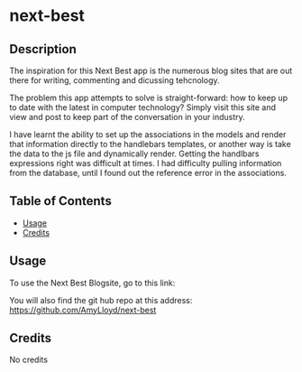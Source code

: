 # next-best

## Description
The inspiration for this Next Best app is the numerous blog sites that are out there for writing, commenting and dicussing tehcnology. 

The problem this app attempts to solve is straight-forward: how to keep up to date with the latest in computer technology? Simply visit this site and view and post to keep part of the conversation in your industry. 

I have learnt the ability to set up the associations in the models and render that information directly to the handlebars templates, or another way is take the data to the js file and dynamically render. Getting the handlbars expressions right was difficult at times. I had difficulty pulling information from the database, until I found out the reference error in the associations. 

## Table of Contents
- [Usage](#usage)
- [Credits](#credits)

## Usage
To use the Next Best Blogsite, go to this link: 

You will also find the git hub repo at this address: https://github.com/AmyLloyd/next-best 

## Credits
No credits